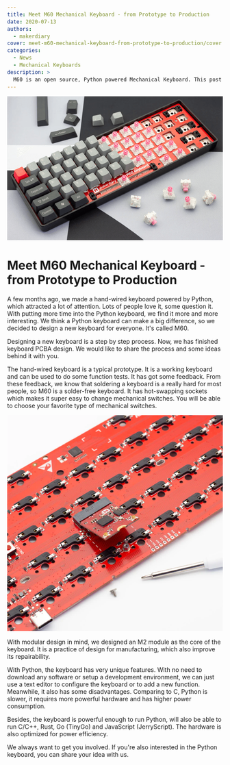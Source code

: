 ```yaml
---
title: Meet M60 Mechanical Keyboard - from Prototype to Production
date: 2020-07-13
authors:
  - makerdiary
cover: meet-m60-mechanical-keyboard-from-prototype-to-production/cover.png
categories:
  - News
  - Mechanical Keyboards
description: >
  M60 is an open source, Python powered Mechanical Keyboard. This post will detail how we make it from Prototype to Production.
---
```


![](cover.png)

# Meet M60 Mechanical Keyboard - from Prototype to Production

A few months ago, we made a hand-wired keyboard powered by Python, which attracted a lot of attention. Lots of people love it, some question it. With putting more time into the Python keyboard, we find it more and more interesting. We think a Python keyboard can make a big difference, so we decided to design a new keyboard for everyone. It's called M60.

Designing a new keyboard is a step by step process. Now, we has finished keyboard PCBA design. We would like to share the process and some ideas behind it with you.

The hand-wired keyboard is a typical prototype. It is a working keyboard and can be used to do some function tests. It has got some feedback. From these feedback, we know that soldering a keyboard is a really hard for most people, so M60 is a solder-free keyboard. It has hot-swapping sockets which makes it super easy to change mechanical switches. You will be able to choose your favorite type of mechanical switches.

![](m60-modular-design.webp)

With modular design in mind, we designed an M2 module as the core of the keyboard. It is a practice of design for manufacturing, which also improve its repairability.

With Python, the keyboard has very unique features. With no need to download any software or setup a development environment, we can just use a text editor to configure the keyboard or to add a new function. Meanwhile, it also has some disadvantages. Comparing to C, Python is slower, it requires more powerful hardware and has higher power consumption.

Besides, the keyboard is powerful enough to run Python, will also be able to run C/C++, Rust, Go (TinyGo) and JavaScript (JerryScript). The hardware is also optimized for power efficiency.

We always want to get you involved. If you're also interested in the Python keyboard, you can share your idea with us.

